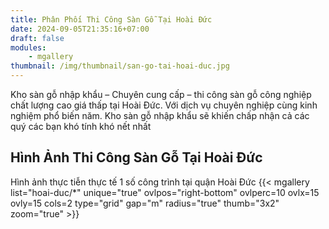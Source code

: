 ```yaml
---
title: Phân Phối Thi Công Sàn Gỗ Tại Hoài Đức
date: 2024-09-05T21:35:16+07:00
draft: false
modules:
    - mgallery
thumbnail: /img/thumbnail/san-go-tai-hoai-duc.jpg
---
```

Kho sàn gỗ nhập khẩu – Chuyên cung cấp – thi công sàn gỗ công nghiệp chất lượng cao giá thấp tại Hoài Đức. Với dịch vụ chuyên nghiệp cùng kinh nghiệm phổ biến năm. Kho sàn gỗ nhập khẩu sẽ khiến chấp nhận cả các quý các bạn khó tính khó nết nhất

## Hình Ảnh Thi Công Sàn Gỗ Tại Hoài Đức
Hình ảnh thực tiễn thực tế 1 số công trình tại quận Hoài Đức
{{< mgallery list="hoai-duc/*" unique="true" ovlpos="right-bottom" ovlperc=10 ovlx=15 ovly=15 cols=2 type="grid" gap="m" radius="true" thumb="3x2" zoom="true" >}}
